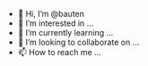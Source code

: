 - 👋 Hi, I’m @bauten
- 👀 I’m interested in ...
- 🌱 I’m currently learning ...
- 💞️ I’m looking to collaborate on ...
- 📫 How to reach me ...

<!---
bauten/bauten is a ✨ special ✨ repository because its `README.md` (this file) appears on your GitHub profile.
You can click the Preview link to take a look at your changes.
--->
